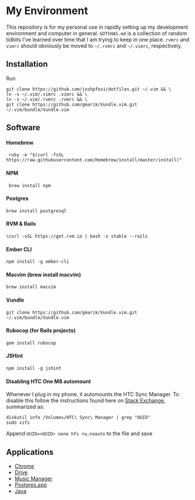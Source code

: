 # My Environment

This repository is for my personal use in rapidly setting up my development environment and computer in general. `GOTCHAS.md` is a collection of random tidbits I've learned over time that I am trying to keep in one place. `rvmrc` and `vimrc` should obviously be moved to `~/.rvmrc` and `~/.vimrc`, respectively.

## Installation

Run

```
git clone https://github.com/joshpfosi/dotfiles.git ~/.vim && \
ln -s ~/.vim/.vimrc .vimrc && \
ln -s ~/.vim/.rvmrc .rvmrc && \
git clone https://github.com/gmarik/Vundle.vim.git ~/.vim/bundle/Vundle.vim
```

## Software

#### Homebrew
     ruby -e "$(curl -fsSL https://raw.githubusercontent.com/Homebrew/install/master/install)"
#### NPM
     brew install npm
#### Postgres
    brew install postgresql
#### RVM & Rails
    \curl -sSL https://get.rvm.io | bash -s stable --rails
#### Ember CLI
    npm install -g ember-cli
#### Macvim (brew install macvim)
    brew install macvim
#### Vundle
    git clone https://github.com/gmarik/Vundle.vim.git ~/.vim/bundle/Vundle.vim
#### Rubocop (for Rails projects)
    gem install rubocop
#### JSHint
    npm install -g jshint

#### Disabling HTC One M8 automount

Whenever I plug in my phone, it automounts the HTC Sync Manager. To disable this follow the instructions found here on [Stack Exchange](http://apple.stackexchange.com/questions/108394/remove-htc-sync-manager-from-autostart), summarized as:

    diskutil info /Volumes/HTC\ Sync\ Manager | grep "UUID"
    sudo vifs

Append `UUID=<UUID> none hfs rw,noauto` to the file and save

## Applications
* [Chrome](https://support.google.com/chrome/answer/95346?hl=en)
* [Drive](https://www.google.com/drive/download/)
* [Music Manager](https://support.google.com/googleplay/answer/1229970?hl=en)
* [Postgres.app](http://postgresapp.com/)
* [Java](http://www.oracle.com/technetwork/java/javase/downloads/jdk8-downloads-2133151.html)
